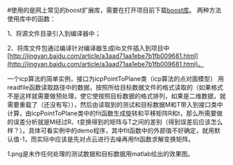 #使用的是网上常见的boost扩展库，需要在打开项目前下载[boost库](https://sourceforge.net/projects/boost/files/boost/1.62.0/)。
两种方法使用库中的函数：

1、将源文件目录引入到编译器中；

2、将库文件包通过编译针对编译器生成lib文件插入到项目中[http://jingyan.baidu.com/article/a3aad71aa1ebe7b1fb009681.html](http://jingyan.baidu.com/article/a3aad71aa1ebe7b1fb009681.html)。


一个icp算法的简单实例，接口为icpPointToPlane类（icp算法的点对面模型）
用readfile函数读取路径中的数据，按照所给目标数据文件的格式读取的（如果格式不是这样就需要做预处理，使它使按照目标数据的格式排列，如果是二维数据，就需要重载了（还没有写）），然后由读取到的测试和目标数据M和T带入到接口类中计算，由icpPointToPlane类中的fit函数生成旋转和平移矩阵R和t，那么所需要做的误差分析就是M经过R、t变换得到的矩阵与T之间的差别（得到误差后应该怎么样？）。具体可看实例中的demo程序，其中fit函数中的外部值不好确定，就用默认值-1，而实际中应该是先对点云进行去噪再用fit函数求解变换矩阵。

1.png是未作任何处理的测试数据和目标数据用matlab绘出的效果图。
